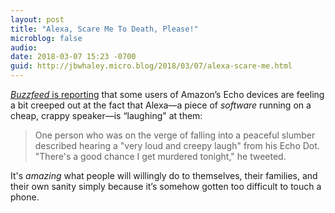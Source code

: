 ```yaml
---
layout: post
title: "Alexa, Scare Me To Death, Please!"
microblog: false
audio: 
date: 2018-03-07 15:23 -0700
guid: http://jbwhaley.micro.blog/2018/03/07/alexa-scare-me.html
---
```

[*Buzzfeed* is reporting](https://www.buzzfeed.com/venessawong/amazon-alexa-devices-are-laughing-creepy) that some users of Amazon’s Echo devices are feeling a bit creeped out at the fact that Alexa—a piece of *software* running on a cheap, crappy speaker—is “laughing" at them:

> One person who was on the verge of falling into a peaceful slumber described hearing a "very loud and creepy laugh" from his Echo Dot. "There's a good chance I get murdered tonight," he tweeted.

It's *amazing* what people will willingly do to themselves, their families, and their own sanity simply because it’s somehow gotten too difficult to touch a phone.
